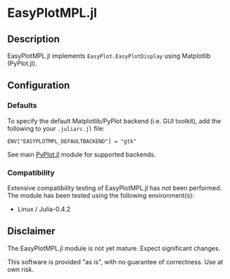 # EasyPlotMPL.jl

## Description

EasyPlotMPL.jl implements `EasyPlot.EasyPlotDisplay` using Matplotlib (PyPlot.jl).

## Configuration

### Defaults

To specify the default Matplotlib/PyPlot backend (i.e. GUI toolkit), add the following to your `.juliarc.jl` file:

	ENV["EASYPLOTMPL_DEFAULTBACKEND"] = "gtk"

See main [PyPlot.jl](https://github.com/stevengj/PyPlot.jl) module for supported backends.

### Compatibility

Extensive compatibility testing of EasyPlotMPL.jl has not been performed.  The module has been tested using the following environment(s):

 - Linux / Julia-0.4.2

## Disclaimer

The EasyPlotMPL.jl module is not yet mature.  Expect significant changes.

This software is provided "as is", with no guarantee of correctness.  Use at own risk.
